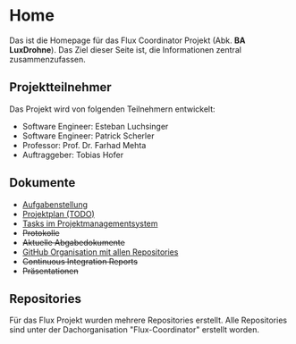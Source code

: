 # Home

Das ist die Homepage für das Flux Coordinator Projekt (Abk. **BA LuxDrohne**). Das Ziel dieser Seite ist, die Informationen zentral zusammenzufassen.

## Projektteilnehmer

Das Projekt wird von folgenden Teilnehmern entwickelt:

* Software Engineer: Esteban Luchsinger
* Software Engineer: Patrick Scherler
* Professor: Prof. Dr. Farhad Mehta
* Auftraggeber: Tobias Hofer

## Dokumente

* [Aufgabenstellung](/documents/Aufgabenstellung-2018-FS-BA-Kurzel-Scherler-Luchsinger_-_V0101_DE.pdf)
* [Projektplan (TODO)]()
* [Tasks im Projektmanagementsystem](http://jira.flux-coordinator.com/secure/RapidBoard.jspa?rapidView=1&view=detail)
* ~~Protokolle~~
* ~~Aktuelle Abgabedokumente~~
* [GitHub Organisation mit allen Repositories](https://github.com/orgs/Flux-Coordinator/)
* ~~Continuous Integration Reports~~
* ~~Präsentationen~~

## Repositories
Für das Flux Projekt wurden mehrere Repositories erstellt. Alle Repositories sind unter der Dachorganisation "Flux-Coordinator" erstellt worden.